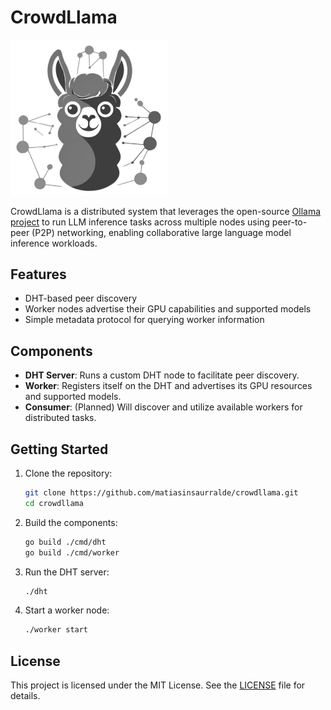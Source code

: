 # CrowdLlama

<img src="image.png" alt="CrowdLlama" width="50%">

CrowdLlama is a distributed system that leverages the open-source [Ollama project](https://github.com/ollama/ollama) to run LLM inference tasks across multiple nodes using peer-to-peer (P2P) networking, enabling collaborative large language model inference workloads.

## Features
- DHT-based peer discovery
- Worker nodes advertise their GPU capabilities and supported models
- Simple metadata protocol for querying worker information

## Components
- **DHT Server**: Runs a custom DHT node to facilitate peer discovery.
- **Worker**: Registers itself on the DHT and advertises its GPU resources and supported models.
- **Consumer**: (Planned) Will discover and utilize available workers for distributed tasks.

## Getting Started
1. Clone the repository:
   ```sh
   git clone https://github.com/matiasinsaurralde/crowdllama.git
   cd crowdllama
   ```
2. Build the components:
   ```sh
   go build ./cmd/dht
   go build ./cmd/worker
   ```
3. Run the DHT server:
   ```sh
   ./dht
   ```
4. Start a worker node:
   ```sh
   ./worker start
   ```

## License

This project is licensed under the MIT License. See the [LICENSE](LICENSE) file for details. 